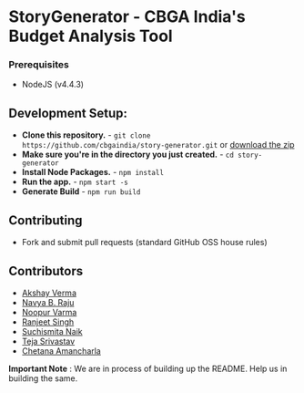 # StoryGenerator - CBGA India's Budget Analysis Tool

### Prerequisites
- NodeJS (v4.4.3) 

## Development Setup:
* **Clone this repository.** - `git clone https://github.com/cbgaindia/story-generator.git` or [download the zip](https://github.com/cbgaindia/story-generator.git)
* **Make sure you're in the directory you just created.** - `cd story-generator`
* **Install Node Packages.** - `npm install`
* **Run the app.** - `npm start -s`
* **Generate Build** - `npm run build`

## Contributing
- Fork and submit pull requests (standard GitHub OSS house rules)
  
## Contributors
- [Akshay Verma](https://github.com/akshay2905)
- [Navya B. Raju](https://github.com/navsie)
- [Noopur Varma](https://github.com/noopurvarma)
- [Ranjeet Singh](https://github.com/raeoks)
- [Suchismita Naik](https://github.com/SuchismitaNaik)
- [Teja Srivastav](https://github.com/tejasrivastav)
- [Chetana Amancharla](https://github.com/archetana)

**Important Note** : We are in process of building up the README. Help us in building the same. 
